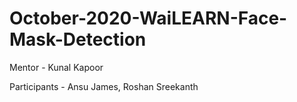 # October-2020-WaiLEARN-Face-Mask-Detection

Mentor - Kunal Kapoor

Participants - Ansu James, Roshan Sreekanth
